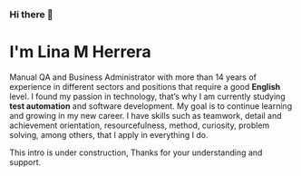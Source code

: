 ### Hi there 👋

# I'm Lina M Herrera

Manual QA and Business Administrator with more than 14 years of experience in different sectors and positions that require a good **English** level. I found my passion in technology, that’s why I am currently studying **test automation** and software development. My goal is to continue learning and growing in my new career. I have skills such as teamwork, detail and achievement orientation, resourcefulness, method, curiosity, problem solving, among others, that I apply in everything I do.

This intro is under construction, Thanks for your understanding and support.
